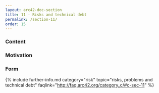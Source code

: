 ```yaml
---
layout: arc42-doc-section
title: 11 - Risks and technical debt
permalink: /section-11/
order: 15
---
```

<div class="arc42-help" markdown="1">

### Content

### Motivation

### Form

</div>

{% include further-info.md
   category="risk"
   topic="risks, problems and technical debt"
   faqlink="http://faq.arc42.org/category_c/#c-sec-11" %}
